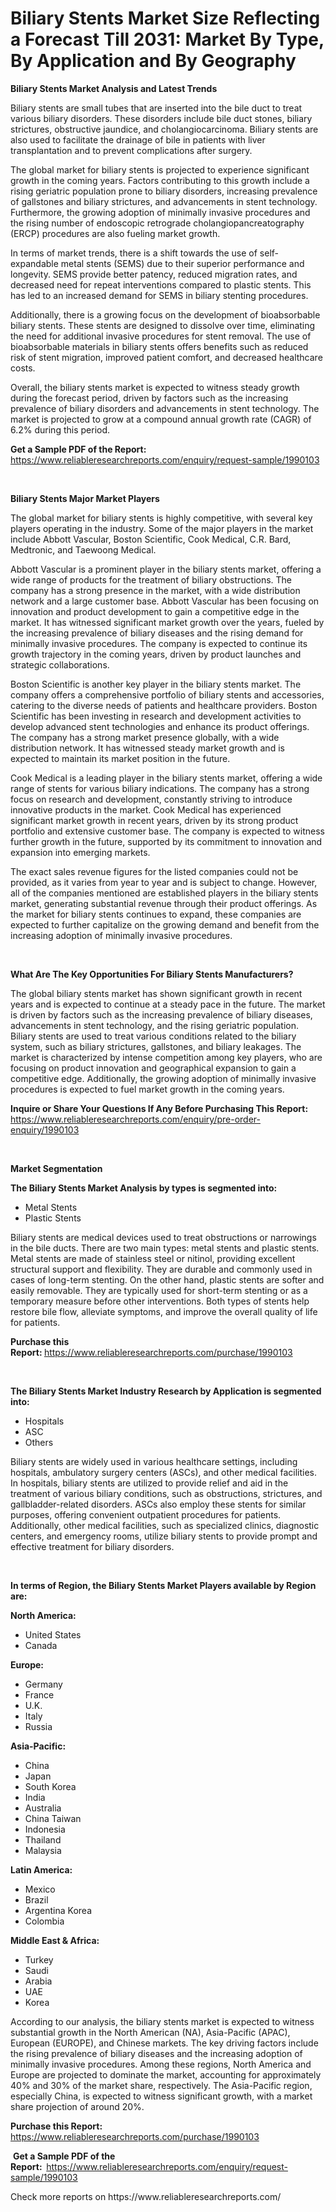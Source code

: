 <p><h1>Biliary Stents Market Size Reflecting a Forecast Till 2031: Market By Type, By Application and By Geography</h1></p><p><strong>Biliary Stents Market Analysis and Latest Trends</strong></p>
<p><p>Biliary stents are small tubes that are inserted into the bile duct to treat various biliary disorders. These disorders include bile duct stones, biliary strictures, obstructive jaundice, and cholangiocarcinoma. Biliary stents are also used to facilitate the drainage of bile in patients with liver transplantation and to prevent complications after surgery.</p><p>The global market for biliary stents is projected to experience significant growth in the coming years. Factors contributing to this growth include a rising geriatric population prone to biliary disorders, increasing prevalence of gallstones and biliary strictures, and advancements in stent technology. Furthermore, the growing adoption of minimally invasive procedures and the rising number of endoscopic retrograde cholangiopancreatography (ERCP) procedures are also fueling market growth.</p><p>In terms of market trends, there is a shift towards the use of self-expandable metal stents (SEMS) due to their superior performance and longevity. SEMS provide better patency, reduced migration rates, and decreased need for repeat interventions compared to plastic stents. This has led to an increased demand for SEMS in biliary stenting procedures.</p><p>Additionally, there is a growing focus on the development of bioabsorbable biliary stents. These stents are designed to dissolve over time, eliminating the need for additional invasive procedures for stent removal. The use of bioabsorbable materials in biliary stents offers benefits such as reduced risk of stent migration, improved patient comfort, and decreased healthcare costs.</p><p>Overall, the biliary stents market is expected to witness steady growth during the forecast period, driven by factors such as the increasing prevalence of biliary disorders and advancements in stent technology. The market is projected to grow at a compound annual growth rate (CAGR) of 6.2% during this period.</p></p>
<p><strong>Get a Sample PDF of the Report:&nbsp;</strong> <a href="https://www.reliableresearchreports.com/enquiry/request-sample/1990103">https://www.reliableresearchreports.com/enquiry/request-sample/1990103</a></p>
<p>&nbsp;</p>
<p><strong>Biliary Stents Major Market Players</strong></p>
<p><p>The global market for biliary stents is highly competitive, with several key players operating in the industry. Some of the major players in the market include Abbott Vascular, Boston Scientific, Cook Medical, C.R. Bard, Medtronic, and Taewoong Medical.</p><p>Abbott Vascular is a prominent player in the biliary stents market, offering a wide range of products for the treatment of biliary obstructions. The company has a strong presence in the market, with a wide distribution network and a large customer base. Abbott Vascular has been focusing on innovation and product development to gain a competitive edge in the market. It has witnessed significant market growth over the years, fueled by the increasing prevalence of biliary diseases and the rising demand for minimally invasive procedures. The company is expected to continue its growth trajectory in the coming years, driven by product launches and strategic collaborations.</p><p>Boston Scientific is another key player in the biliary stents market. The company offers a comprehensive portfolio of biliary stents and accessories, catering to the diverse needs of patients and healthcare providers. Boston Scientific has been investing in research and development activities to develop advanced stent technologies and enhance its product offerings. The company has a strong market presence globally, with a wide distribution network. It has witnessed steady market growth and is expected to maintain its market position in the future.</p><p>Cook Medical is a leading player in the biliary stents market, offering a wide range of stents for various biliary indications. The company has a strong focus on research and development, constantly striving to introduce innovative products in the market. Cook Medical has experienced significant market growth in recent years, driven by its strong product portfolio and extensive customer base. The company is expected to witness further growth in the future, supported by its commitment to innovation and expansion into emerging markets.</p><p>The exact sales revenue figures for the listed companies could not be provided, as it varies from year to year and is subject to change. However, all of the companies mentioned are established players in the biliary stents market, generating substantial revenue through their product offerings. As the market for biliary stents continues to expand, these companies are expected to further capitalize on the growing demand and benefit from the increasing adoption of minimally invasive procedures.</p></p>
<p>&nbsp;</p>
<p><strong>What Are The Key Opportunities For Biliary Stents Manufacturers?</strong></p>
<p><p>The global biliary stents market has shown significant growth in recent years and is expected to continue at a steady pace in the future. The market is driven by factors such as the increasing prevalence of biliary diseases, advancements in stent technology, and the rising geriatric population. Biliary stents are used to treat various conditions related to the biliary system, such as biliary strictures, gallstones, and biliary leakages. The market is characterized by intense competition among key players, who are focusing on product innovation and geographical expansion to gain a competitive edge. Additionally, the growing adoption of minimally invasive procedures is expected to fuel market growth in the coming years.</p></p>
<p><strong>Inquire or Share Your Questions If Any Before Purchasing This Report:</strong> <a href="https://www.reliableresearchreports.com/enquiry/pre-order-enquiry/1990103">https://www.reliableresearchreports.com/enquiry/pre-order-enquiry/1990103</a></p>
<p>&nbsp;</p>
<p><strong>Market Segmentation</strong></p>
<p><strong>The Biliary Stents Market Analysis by types is segmented into:</strong></p>
<p><ul><li>Metal Stents</li><li>Plastic Stents</li></ul></p>
<p><p>Biliary stents are medical devices used to treat obstructions or narrowings in the bile ducts. There are two main types: metal stents and plastic stents. Metal stents are made of stainless steel or nitinol, providing excellent structural support and flexibility. They are durable and commonly used in cases of long-term stenting. On the other hand, plastic stents are softer and easily removable. They are typically used for short-term stenting or as a temporary measure before other interventions. Both types of stents help restore bile flow, alleviate symptoms, and improve the overall quality of life for patients.</p></p>
<p><strong>Purchase this Report:&nbsp;</strong><a href="https://www.reliableresearchreports.com/purchase/1990103">https://www.reliableresearchreports.com/purchase/1990103</a></p>
<p>&nbsp;</p>
<p><strong>The Biliary Stents Market Industry Research by Application is segmented into:</strong></p>
<p><ul><li>Hospitals</li><li>ASC</li><li>Others</li></ul></p>
<p><p>Biliary stents are widely used in various healthcare settings, including hospitals, ambulatory surgery centers (ASCs), and other medical facilities. In hospitals, biliary stents are utilized to provide relief and aid in the treatment of various biliary conditions, such as obstructions, strictures, and gallbladder-related disorders. ASCs also employ these stents for similar purposes, offering convenient outpatient procedures for patients. Additionally, other medical facilities, such as specialized clinics, diagnostic centers, and emergency rooms, utilize biliary stents to provide prompt and effective treatment for biliary disorders.</p></p>
<p>&nbsp;</p>
<p><strong>In terms of Region, the Biliary Stents Market Players available by Region are:</strong></p>
<p>
    <p> <strong> North America: </strong>
        <ul>
            <li>United States</li>
            <li>Canada</li>
        </ul>
        </p> 
    <p> <strong> Europe: </strong>
        <ul>
            <li>Germany</li>
            <li>France</li>
            <li>U.K.</li>
            <li>Italy</li>
            <li>Russia</li>
        </ul>
        </p> 
    <p> <strong> Asia-Pacific: </strong>
        <ul>
            <li>China</li>
            <li>Japan</li>
            <li>South Korea</li>
            <li>India</li>
            <li>Australia</li>
            <li>China Taiwan</li>
            <li>Indonesia</li>
            <li>Thailand</li>
            <li>Malaysia</li>
        </ul>
        </p> 
    <p> <strong> Latin America: </strong>
        <ul>
            <li>Mexico</li>
            <li>Brazil</li>
            <li>Argentina Korea</li>
            <li>Colombia</li>
        </ul>
        </p> 
    <p> <strong> Middle East & Africa: </strong>
        <ul>
            <li>Turkey</li>
            <li>Saudi</li>
            <li>Arabia</li>
            <li>UAE</li>
            <li>Korea</li>
        </ul>
    </p>
    </p>
<p><p>According to our analysis, the biliary stents market is expected to witness substantial growth in the North American (NA), Asia-Pacific (APAC), European (EUROPE), and Chinese markets. The key driving factors include the rising prevalence of biliary diseases and the increasing adoption of minimally invasive procedures. Among these regions, North America and Europe are projected to dominate the market, accounting for approximately 40% and 30% of the market share, respectively. The Asia-Pacific region, especially China, is expected to witness significant growth, with a market share projection of around 20%.</p></p>
<p><strong>Purchase this Report: </strong><a href="https://www.reliableresearchreports.com/purchase/1990103">https://www.reliableresearchreports.com/purchase/1990103</a></p>
<p>&nbsp;<strong>Get a Sample PDF of the Report:&nbsp;&nbsp;</strong><a href="https://www.reliableresearchreports.com/enquiry/request-sample/1990103">https://www.reliableresearchreports.com/enquiry/request-sample/1990103</a></p>
<p><strong></strong></p>
<p>Check more reports on https://www.reliableresearchreports.com/</p>